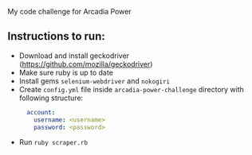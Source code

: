 My code challenge for Arcadia Power

## Instructions to run:

- Download and install geckodriver (https://github.com/mozilla/geckodriver)
- Make sure ruby is up to date
- Install gems `selenium-webdriver` and `nokogiri`
- Create `config.yml` file inside `arcadia-power-challenge` directory with following structure:
    ```yaml
      account:
        username: <username>
        password: <password>
    ```
- Run `ruby scraper.rb`
